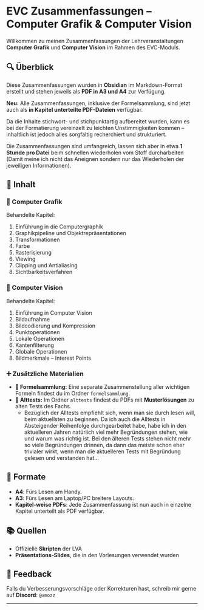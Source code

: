 # EVC Zusammenfassungen – Computer Grafik & Computer Vision

Willkommen zu meinen Zusammenfassungen der Lehrveranstaltungen **Computer Grafik** und **Computer Vision** im Rahmen des EVC-Moduls.

## 🔍 Überblick

Diese Zusammenfassungen wurden in **Obsidian** im Markdown-Format erstellt und stehen jeweils als **PDF in A3 und A4** zur Verfügung.

**Neu:** Alle Zusammenfassungen, inklusive der Formelsammlung, sind jetzt auch als **in Kapitel unterteilte PDF-Dateien** verfügbar.

Da die Inhalte stichwort- und stichpunktartig aufbereitet wurden, kann es bei der Formatierung vereinzelt zu leichten Unstimmigkeiten kommen – inhaltlich ist jedoch alles sorgfältig recherchiert und strukturiert.

Die Zusammenfassungen sind umfangreich, lassen sich aber in etwa **1 Stunde pro Datei** beim schnellen wiederholen vom Stoff durcharbeiten (Damit meine ich nicht das Aneignen sondern nur das Wiederholen der jeweiligen Informationen).

## 📁 Inhalt

### 📘 Computer Grafik

Behandelte Kapitel:
1. Einführung in die Computergraphik
2. Graphikpipeline und Objektrepräsentationen
3. Transformationen
4. Farbe
5. Rasterisierung
6. Viewing
7. Clipping und Antialiasing
8. Sichtbarkeitsverfahren

### 📗 Computer Vision

Behandelte Kapitel:
1. Einführung in Computer Vision
2. Bildaufnahme
3. Bildcodierung und Kompression
4. Punktoperationen
5. Lokale Operationen
6. Kantenfilterung
7. Globale Operationen
8. Bildmerkmale – Interest Points

### ➕ Zusätzliche Materialien

- **📁 Formelsammlung:** Eine separate Zusammenstellung aller wichtigen Formeln findest du im Ordner `formelsammlung`.
- **📁 Alttests:** Im Ordner `alttests` findest du PDFs mit **Musterlösungen** zu alten Tests des Fachs.
    - Bezüglich der Alltests empfiehlt sich, wenn man sie durch lesen will, beim aktuellsten zu beginnen. Da ich auch die Alltests in Absteigender Reihenfolge durchgearbeitet habe, habe ich in den aktuelleren Jahren natürlich viel mehr Begründungen stehen, wie und warum was richtig ist. Bei den älteren Tests stehen nicht mehr so viele Begründungen drinnen, da dann das meiste schon eher trivialer wirkt, wenn man die aktuelleren Tests mit Begründung gelesen und verstanden hat... 

## 📄 Formate

- **A4**: Fürs Lesen am Handy.
- **A3**: Fürs Lesen am Laptop/PC breitere Layouts.
- **Kapitel-weise PDFs**: Jede Zusammenfassung ist nun auch in einzelne Kapitel unterteilt als PDF verfügbar.

## 📚 Quellen

- Offizielle **Skripten** der LVA
- **Präsentations-Slides**, die in den Vorlesungen verwendet wurden

## 🙋 Feedback

Falls du Verbesserungsvorschläge oder Korrekturen hast, schreib mir gerne auf **Discord**: `@xmozz`

---
